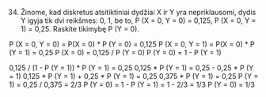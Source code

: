 34. Žinome, kad diskretus atsitiktiniai dydžiai X ir Y yra nepriklausomi, dydis Y igyja tik dvi
reikšmes: 0, 1, be to,
P (X = 0, Y = 0) = 0,125, P (X = 0, Y = 1) = 0,25.
Raskite tikimybę P (Y = 0).

P (X = 0, Y = 0) = P(X = 0) * P (Y = 0) = 0,125
P (X = 0, Y = 1) = P(X = 0) * P (Y = 1) = 0,25
P (X = 0) = 0,125 / P (Y = 0)
P (Y = 0) = 1 - P (Y = 1)

0,125 / (1 - P (Y = 1)) * P (Y = 1) = 0,25
0,125 * P (Y = 1) = 0,25 - 0,25 * P (Y = 1)
0,125 * P (Y = 1) + 0,25 * P (Y = 1) = 0,25
0,375 * P (Y = 1) = 0,25
P (Y = 1) = 0,25 / 0,375 = 2/3
P (Y = 0) = 1 - P (Y = 1) = 1 - 2/3 = 1/3
P (Y = 0) = 1/3
